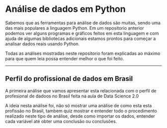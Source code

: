 # Análise de dados em Python
 
Sabemos que as ferramentas para análise de dados são muitas, sendo uma das mais populares a linguagem Python. Em um repositorio anterior podemos ver alguns programas e gráficos feitos em esta linguagem e com ajuda de algumas bibliotecas adicionais estamos prontos para começar a analisar dados reais usando Python.

Todas as análises mostradas neste repositorio foram explicadas ao máximo para que quem leia possa entender melhor o que foi feito.

---

## Perfil do profissional de dados em Brasil

A primeira análise que vamos apresentar esta relacionada com o perfil de profesional de dadoos no Brasil feita na aula de Data Science 2.0

A ideia nesta análise foi, não só mostrar uma análise de como esta esta profissão no Brasil, tambem quiz mostrar e entender todo o procedimento realizado neste tipo de análise, desde como importar os dados, entender cada variável até obter uma conclusão ou conclusões.

